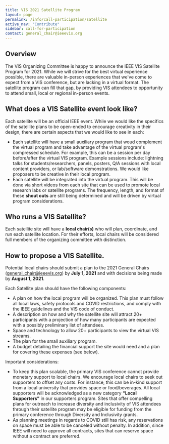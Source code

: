```yaml
---
title: VIS 2021 Satellite Program
layout: page
permalink: /info/call-participation/satellite
active_nav: "Contribute"
sidebar: call-for-participation
contact: general_chair@ieeevis.org
---
```


## Overview
The VIS Organizing Committee is happy to announce the IEEE VIS Satellite Program for 2021. While we will strive for the best virtual experience possible, there are 
valuable in-person experiences that we've come to expect from a VIS conference, but are lacking in a virtual format.  The satellite program can fill that gap, by providing VIS attendees to opportunity to attend small, local or regional in-person events.

## What does a VIS Satellite event look like?
Each satellite will be an official IEEE event. While we would like the specifics of the satellite plans to be open-ended to encourage creativity in their design, there are certain aspects that we would like to see in each:

* Each satellite will have a small auxiliary program that woud complement the virtual program and take advantage of the virtual program's compressed schedule. For example, this can be a session per day before/after the virtual VIS program.  Example sessions include: lightning talks for students/researchers, panels, posters, Q/A sessions with local content providers, or lab/software demonstrations. We would like proposers to be creative in their local program.
* Each satellite will be integrated into the virtual program.  This will be done via short videos from each site that can be used to promote local research labs or satellite programs. The frequency, length, and format of these **shout outs** are still being determined and will be driven by virtual program considerations. 

## Who runs a VIS Satellite?
Each satellite site will have a **local chair(s)** who will plan, coordinate, and run each satellite location. For their efforts, local chairs will be considered full members of the organizing committee with distinction. 

## How to propose a VIS Satellite.
Potential local chairs should submit a plan to the 2021 General Chairs (general_chair@ieeevis.org)  by **July 1, 2021** and with decisions being made by **August 1, 2021**.

Each Satellite plan should have the following components:
* A plan on how the local program will be organized. This plan must follow all local laws, safety protocols and COVID restrictions, and comply with the IEEE guidelines and the VIS code of conduct.
* A description on how and why the satellite site will attract 20+ participants with a projection of how many participants are expected with a possibly preliminary list of attendees.
* Space and technology to allow 20+ participants to view the virtual VIS streams. 
* The plan for the small auxiliary program.
* A budget detailing the financial support the site would need and a plan for covering these expenses (see below). 

Important considerations:
* To keep this plan scalable, the primary VIS conference cannot provide monetary support to local chairs. We encourage local chairs to seek out supporters to offset any costs.  For instance, this can be in-kind support from a local university that provides space or food/beverages.  All local supporters will be acknowledged as a new category **“Local Supporters”** in our supporters program. Sites that offer compelling plans for outreach to increase diversity and inclusivity of VIS attendees through their satellite program may be eligible for funding from the primary conference through Diversity and Inclusivity grants.
* As planning meetings in regards to COVID still has risk, any reservations on space must be able to be canceled without penalty. In addition, since IEEE will need to approve all contracts, sites that can reserve space without a contract are preferred.
